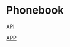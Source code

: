 # Phonebook
[API](https://phonebook-dhfa.onrender.com/api/persons)

[APP](https://phonebook-dhfa.onrender.com/) 


